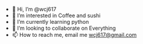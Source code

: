 - 👋 Hi, I’m @wcj617
- 👀 I’m interested in Coffee and sushi
- 🌱 I’m currently learning python
- 💞️ I’m looking to collaborate on Everything
- 📫 How to reach me, email me wcj617@gmail.com

<!---
wcj617/wcj617 is a ✨ special ✨ repository because its `README.md` (this file) appears on your GitHub profile.
You can click the Preview link to take a look at your changes.
--->
